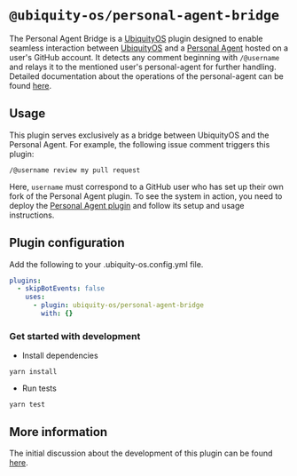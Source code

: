 # `@ubiquity-os/personal-agent-bridge`

The Personal Agent Bridge is a [UbiquityOS](https://github.com/apps/ubiquity-os) plugin designed to enable seamless interaction between [UbiquityOS](https://github.com/apps/ubiquity-os) and a [Personal Agent](https://github.com/EresDevOrg/personal-agent) hosted on a user's GitHub account. It detects any comment beginning with `/@username` and relays it to the mentioned user's personal-agent for further handling. Detailed documentation about the operations of the personal-agent can be found [here](https://github.com/EresDevOrg/personal-agent/blob/development/README.md).

## Usage

This plugin serves exclusively as a bridge between UbiquityOS and the Personal Agent. For example, the following issue comment triggers this plugin:

```
/@username review my pull request
```

Here, `username` must correspond to a GitHub user who has set up their own fork of the Personal Agent plugin. To see the system in action, you need to deploy the [Personal Agent plugin](https://github.com/EresDevOrg/personal-agent) and follow its setup and usage instructions.

## Plugin configuration

Add the following to your .ubiquity-os.config.yml file.

```yaml
plugins:
  - skipBotEvents: false
    uses:
      - plugin: ubiquity-os/personal-agent-bridge
        with: {}
```

### Get started with development

- Install dependencies

```
yarn install
```

- Run tests

```
yarn test
```

## More information

The initial discussion about the development of this plugin can be found [here](https://github.com/ubiquity-os/plugins-wishlist/issues/3).
